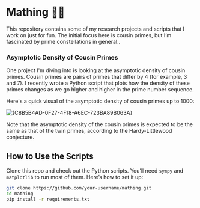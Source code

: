 # Mathing 🎲🔢

This repository contains some of my research projects and scripts that I work on just for fun. The initial focus here is cousin primes, but I’m fascinated by prime constellations in general..

### Asymptotic Density of Cousin Primes
One project I'm diving into is looking at the asymptotic density of cousin primes. Cousin primes are pairs of primes that differ by 4 (for example, 3 and 7). I recently wrote a Python script that plots how the density of these primes changes as we go higher and higher in the prime number sequence.

Here's a quick visual of the asymptotic density of cousin primes up to 1000:

![{C8B5B4AD-0F27-4F18-A6EC-723BA89B063A}](https://github.com/user-attachments/assets/9b16a8f7-b607-4e22-bd8e-10796bc06795)

Note that the asymptotic density of the cousin primes is expected to be the same as that of the twin primes, according to the Hardy-Littlewood conjecture.

## How to Use the Scripts
Clone this repo and check out the Python scripts. You’ll need `sympy` and `matplotlib` to run most of them. Here’s how to set it up:

```bash
git clone https://github.com/your-username/mathing.git
cd mathing
pip install -r requirements.txt
